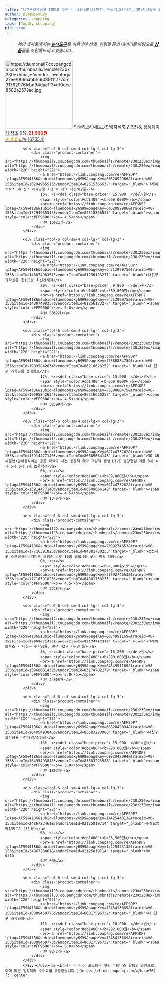 ```yaml
---
title: "내친구과학공룡 TOP10 추천 - [20~30대][여성] 만들기_5인세트_(SM)자석축구 3B78, 상세페이지 참조"
author: BlueMoonSky
categories: shopping
tags: [Top10, shopping]
pin: true
---
```


> ##### 해당 게시물에서는 [**분석도구**](https://itemscout.io/)를 이용하여 **성별**, **연령별** 등의 데이터를 바탕으로 [**상품**](https://link.coupang.com/a/baae76)들을 추천해드리고 있습니다.
<div class="container"><div class="row">
            <div class="col-6 col-sm-4 col-lg-4 col-lg-3">
                <div class="product-container">
                    <img src="https://thumbnail7.coupangcdn.com/thumbnails/remote/230x230ex/image/vendor_inventory/27ee/069bdbb1c9089f11277da131762976fcbd94dac1f34df0dce8582a2579ac.jpg" alt="https://thumbnail7.coupangcdn.com/thumbnails/remote/230x230ex/image/vendor_inventory/27ee/069bdbb1c9089f11277da131762976fcbd94dac1f34df0dce8582a2579ac.jpg" width="220" height="220">
                    <a href="https://link.coupang.com/re/AFFSDP?lptag=AF5964186&subid=bluemoonsky6999&pageKey=5154854577&traceid=V0-153&itemId=7089866654&vendorItemId=85872108088" target="_blank">만들기_5인세트_(SM)자석축구 3B78, 상세페이지 참조</a>
                    0%, <s></s> 
                    <span style="color:#cb1400"><b>21,900원</b></span>
                    <br><a href="https://link.coupang.com/re/AFFSDP?lptag=AF5964186&subid=bluemoonsky6999&pageKey=5154854577&traceid=V0-153&itemId=7089866654&vendorItemId=85872108088" target="_blank"><span style="color:#FF9600"><b>★ 4.5</b></span>
                    리뷰 16755개</a>
                </div>
            </div>
            
            <div class="col-6 col-sm-4 col-lg-4 col-lg-3">
                <div class="product-container">
                    <img src="https://thumbnail9.coupangcdn.com/thumbnails/remote/230x230ex/image/vendor_inventory/b4c3/cbc64995f295b359c1f7361329da973c63393a2f44d8ab67ff9d0373d05f.jpg" alt="https://thumbnail9.coupangcdn.com/thumbnails/remote/230x230ex/image/vendor_inventory/b4c3/cbc64995f295b359c1f7361329da973c63393a2f44d8ab67ff9d0373d05f.jpg" width="220" height="220">
                    <a href="https://link.coupang.com/re/AFFSDP?lptag=AF5964186&subid=bluemoonsky6999&pageKey=6662092986&traceid=V0-153&itemId=15294965513&vendorItemId=82515366537" target="_blank">그레이트북스 내 친구 과학공룡 (전 105종) 최신새상품</a>
                    16%, <s><del class="base-price"> 15,900  </del>원</s> 
                    <span style="color:#cb1400"><b>360,000원</b></span>
                    <br><a href="https://link.coupang.com/re/AFFSDP?lptag=AF5964186&subid=bluemoonsky6999&pageKey=6662092986&traceid=V0-153&itemId=15294965513&vendorItemId=82515366537" target="_blank"><span style="color:#FF9600"><b>★ 4.5</b></span>
                    리뷰 15021개</a>
                </div>
            </div>
            
            <div class="col-6 col-sm-4 col-lg-4 col-lg-3">
                <div class="product-container">
                    <img src="https://thumbnail8.coupangcdn.com/thumbnails/remote/230x230ex/image/vendor_inventory/c5d4/59ee77737a95e0c55e15a0d9708aac7fe9fec65974426cfed873dbef6c50.jpg" alt="https://thumbnail8.coupangcdn.com/thumbnails/remote/230x230ex/image/vendor_inventory/c5d4/59ee77737a95e0c55e15a0d9708aac7fe9fec65974426cfed873dbef6c50.jpg" width="220" height="220">
                    <a href="https://link.coupang.com/re/AFFSDP?lptag=AF5964186&subid=bluemoonsky6999&pageKey=6451399075&traceid=V0-153&itemId=14007498357&vendorItemId=81256123277" target="_blank">내친구 과학공룡 총105종 최신간새책</a>
                    20%, <s><del class="base-price"> 9,800  </del>원</s> 
                    <span style="color:#cb1400"><b>389,000원</b></span>
                    <br><a href="https://link.coupang.com/re/AFFSDP?lptag=AF5964186&subid=bluemoonsky6999&pageKey=6451399075&traceid=V0-153&itemId=14007498357&vendorItemId=81256123277" target="_blank"><span style="color:#FF9600"><b>★ 5.0</b></span>
                    리뷰 5352개</a>
                </div>
            </div>
            
            <div class="col-6 col-sm-4 col-lg-4 col-lg-3">
                <div class="product-container">
                    <img src="https://thumbnail6.coupangcdn.com/thumbnails/remote/230x230ex/image/vendor_inventory/5af1/4995459f4ac85daae18c9bef10653761fe2c7f9cb30087de797dbceed7d5.jpg" alt="https://thumbnail6.coupangcdn.com/thumbnails/remote/230x230ex/image/vendor_inventory/5af1/4995459f4ac85daae18c9bef10653761fe2c7f9cb30087de797dbceed7d5.jpg" width="220" height="220">
                    <a href="https://link.coupang.com/re/AFFSDP?lptag=AF5964186&subid=bluemoonsky6999&pageKey=7388088475&traceid=V0-153&itemId=19095842634&vendorItemId=86216626252" target="_blank">내 친구 과학공룡 상태양호</a>
                    12%, <s><del class="base-price"> 15,900  </del>원</s> 
                    <span style="color:#cb1400"><b>269,000원</b></span>
                    <br><a href="https://link.coupang.com/re/AFFSDP?lptag=AF5964186&subid=bluemoonsky6999&pageKey=7388088475&traceid=V0-153&itemId=19095842634&vendorItemId=86216626252" target="_blank"><span style="color:#FF9600"><b>★ 4.5</b></span>
                    리뷰 32299개</a>
                </div>
            </div>
            
            <div class="col-6 col-sm-4 col-lg-4 col-lg-3">
                <div class="product-container">
                    <img src="https://thumbnail9.coupangcdn.com/thumbnails/remote/230x230ex/image/vendor_inventory/6dac/16a289956ab7c1a9136e8f84bf35d2240accfd1035e9821f03ffa7dc6c64.jpg" alt="https://thumbnail9.coupangcdn.com/thumbnails/remote/230x230ex/image/vendor_inventory/6dac/16a289956ab7c1a9136e8f84bf35d2240accfd1035e9821f03ffa7dc6c64.jpg" width="220" height="220">
                    <a href="https://link.coupang.com/re/AFFSDP?lptag=AF5964186&subid=bluemoonsky6999&pageKey=6774473262&traceid=V0-153&itemId=15914477140&vendorItemId=86609664148" target="_blank">3D AR 체험앱+살아움직이는 공룡 대백과 사전 공룡책 유아 그림책 생생 LIVE 증강현실 어플 3세 4세 5세 6세 7세 초등학생</a>
                    0%, <s></s> 
                    <span style="color:#cb1400"><b>19,800원</b></span>
                    <br><a href="https://link.coupang.com/re/AFFSDP?lptag=AF5964186&subid=bluemoonsky6999&pageKey=6774473262&traceid=V0-153&itemId=15914477140&vendorItemId=86609664148" target="_blank"><span style="color:#FF9600"><b>★ 4.5</b></span>
                    리뷰 1340개</a>
                </div>
            </div>
            
            <div class="col-6 col-sm-4 col-lg-4 col-lg-3">
                <div class="product-container">
                    <img src="https://thumbnail10.coupangcdn.com/thumbnails/remote/230x230ex/image/vendor_inventory/1356/ac54a545bf46d96fe464ecf64188ca622d977554fb9acc3f33861dc164bf.png" alt="https://thumbnail10.coupangcdn.com/thumbnails/remote/230x230ex/image/vendor_inventory/1356/ac54a545bf46d96fe464ecf64188ca622d977554fb9acc3f33861dc164bf.png" width="220" height="220">
                    <a href="https://link.coupang.com/re/AFFSDP?lptag=AF5964186&subid=bluemoonsky6999&pageKey=7099274653&traceid=V0-153&itemId=17716391825&vendorItemId=84881750235" target="_blank">겹접시꽃 스프링셀러브리티즈 크림슨 씨앗 10립 겹접시꽃 꽃씨 씨앗 대장</a>
                    0%, <s></s> 
                    <span style="color:#cb1400"><b>4,000원</b></span>
                    <br><a href="https://link.coupang.com/re/AFFSDP?lptag=AF5964186&subid=bluemoonsky6999&pageKey=7099274653&traceid=V0-153&itemId=17716391825&vendorItemId=84881750235" target="_blank"><span style="color:#FF9600"><b>★ 4.5</b></span>
                    리뷰 3238개</a>
                </div>
            </div>
            
            <div class="col-6 col-sm-4 col-lg-4 col-lg-3">
                <div class="product-container">
                    <img src="https://thumbnail7.coupangcdn.com/thumbnails/remote/230x230ex/image/vendor_inventory/be18/8f8fc1122d166b10710c8eeaf8eef933204c25cb3c1e7235ce762c768c52.jpeg" alt="https://thumbnail7.coupangcdn.com/thumbnails/remote/230x230ex/image/vendor_inventory/be18/8f8fc1122d166b10710c8eeaf8eef933204c25cb3c1e7235ce762c768c52.jpeg" width="220" height="220">
                    <a href="https://link.coupang.com/re/AFFSDP?lptag=AF5964186&subid=bluemoonsky6999&pageKey=6784991169&traceid=V0-153&itemId=15968631432&vendorItemId=83174782279" target="_blank">그레이트북스 - 내친구 수학공룡, 본책 42권 (두권 흠)</a>
                    3%, <s><del class="base-price"> 16,200  </del>원</s> 
                    <span style="color:#cb1400"><b>190,000원</b></span>
                    <br><a href="https://link.coupang.com/re/AFFSDP?lptag=AF5964186&subid=bluemoonsky6999&pageKey=6784991169&traceid=V0-153&itemId=15968631432&vendorItemId=83174782279" target="_blank"><span style="color:#FF9600"><b>★ 5.0</b></span>
                    리뷰 24908개</a>
                </div>
            </div>
            
            <div class="col-6 col-sm-4 col-lg-4 col-lg-3">
                <div class="product-container">
                    <img src="https://thumbnail6.coupangcdn.com/thumbnails/remote/230x230ex/image/vendor_inventory/c049/c814f3c2c30e8a9f1ac403f02ea1e6ef020e88f67e15c9ab624dd7184c26.jpg" alt="https://thumbnail6.coupangcdn.com/thumbnails/remote/230x230ex/image/vendor_inventory/c049/c814f3c2c30e8a9f1ac403f02ea1e6ef020e88f67e15c9ab624dd7184c26.jpg" width="220" height="220">
                    <a href="https://link.coupang.com/re/AFFSDP?lptag=AF5964186&subid=bluemoonsky6999&pageKey=6882042094&traceid=V0-153&itemId=16495493846&vendorItemId=83683223988" target="_blank">내친구 과학공룡 -전48권/최상품</a>
                    16%, <s><del class="base-price"> 15,900  </del>원</s> 
                    <span style="color:#cb1400"><b>293,000원</b></span>
                    <br><a href="https://link.coupang.com/re/AFFSDP?lptag=AF5964186&subid=bluemoonsky6999&pageKey=6882042094&traceid=V0-153&itemId=16495493846&vendorItemId=83683223988" target="_blank"><span style="color:#FF9600"><b>★ 5.0</b></span>
                    리뷰 1803개</a>
                </div>
            </div>
            
            <div class="col-6 col-sm-4 col-lg-4 col-lg-3">
                <div class="product-container">
                    <img src="https://thumbnail7.coupangcdn.com/thumbnails/remote/230x230ex/image/vendor_inventory/2a22/0a63f7d77907f0f253d969878af7ad9ac36d4f2f2d29ef70b9c91f81c699.png" alt="https://thumbnail7.coupangcdn.com/thumbnails/remote/230x230ex/image/vendor_inventory/2a22/0a63f7d77907f0f253d969878af7ad9ac36d4f2f2d29ef70b9c91f81c699.png" width="220" height="220">
                    <a href="https://link.coupang.com/re/AFFSDP?lptag=AF5964186&subid=bluemoonsky6999&pageKey=1442544313&traceid=V0-153&itemId=2486723461&vendorItemId=82125819714" target="_blank">수질오염 측정키트1 (5인용)</a>
                    0%, <s></s> 
                    <span style="color:#cb1400"><b>33,500원</b></span>
                    <br><a href="https://link.coupang.com/re/AFFSDP?lptag=AF5964186&subid=bluemoonsky6999&pageKey=1442544313&traceid=V0-153&itemId=2486723461&vendorItemId=82125819714" target="_blank">No data
                    리뷰 0개</a>
                </div>
            </div>
            
            <div class="col-6 col-sm-4 col-lg-4 col-lg-3">
                <div class="product-container">
                    <img src="https://thumbnail10.coupangcdn.com/thumbnails/remote/230x230ex/image/vendor_inventory/4337/8fbcf1f4b15e3b8cbf28fbb7d61a5acb2fd24b7420d2c75f3b008e87c1c2.jpg" alt="https://thumbnail10.coupangcdn.com/thumbnails/remote/230x230ex/image/vendor_inventory/4337/8fbcf1f4b15e3b8cbf28fbb7d61a5acb2fd24b7420d2c75f3b008e87c1c2.jpg" width="220" height="220">
                    <a href="https://link.coupang.com/re/AFFSDP?lptag=AF5964186&subid=bluemoonsky6999&pageKey=7345413689&traceid=V0-153&itemId=18889460773&vendorItemId=86017596732" target="_blank">내 친구 과학공룡</a>
                    11%, <s><del class="base-price"> 16,900  </del>원</s> 
                    <span style="color:#cb1400"><b>292,000원</b></span>
                    <br><a href="https://link.coupang.com/re/AFFSDP?lptag=AF5964186&subid=bluemoonsky6999&pageKey=7345413689&traceid=V0-153&itemId=18889460773&vendorItemId=86017596732" target="_blank"><span style="color:#FF9600"><b>★ 5.0</b></span>
                    리뷰 9242개</a>
                </div>
            </div>
            </div></div><br><br>[💦 💦 💦 이 포스팅은 쿠팡 파트너스 활동의 일환으로, 이에 따른 일정액의 수수료를 제공받습니다.](https://link.coupang.com/a/baae76){: .center}